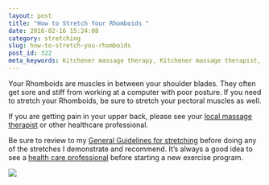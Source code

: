 ```yaml
---
layout: post
title: "How to Stretch Your Rhomboids "
date: 2016-02-16 15:24:08
category: stretching
slug: how-to-stretch-you-rhomboids
post_id: 322
meta_keywords: Kitchener massage therapy, Kitchener massage therapist, massage therapist Kitchener , massage therapy Kitchener, Kitchener registered massage therapy, Kitchener registered massage therapist, registered massage therapist Kitchener , registered massage therapy Kitchener, Deep tissue massage, massage, sports massage, Kitchener sports massage, massage therapy, massage therapist, registered massage therapist, registered massage therapy, stretching, stretching, stretch rhomboid, how to stretch rhomboid 
---
```

<p>Your Rhomboids are muscles in between your shoulder blades. They often get sore and stiff from working at a computer with poor posture. If you need to stretch your Rhomboids, be sure to stretch your pectoral muscles as well.

</p>

<p>If you are getting pain in your upper back, please see your <a href="{{site.url}}/about/index.html">local massage therapist</a> or other healthcare professional.</p>

<p>Be sure to review to my <a href="{{site.url}}/stretching/general-guidelines-for-stretching/index.html">General Guidelines for stretching</a> before doing any of the stretches I demonstrate and recommend. It’s always a good idea to see a <a href="{{site.url}}/generalmassagetherapy/governance-of-massage-therapy/index.html">health care professional</a> before starting a new exercise program.</p>

<div class="entry-image">
	<a href="https://www.youtube.com/watch?v=W67Z13XT-50" data-lightbox="iframe">
	<img src="https://img.youtube.com/vi/W67Z13XT-50/0.jpg" frameborder="0">
	</a>
</div>
